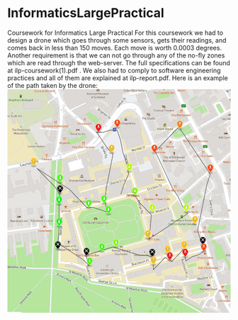 # InformaticsLargePractical
Coursework for Informatics Large Practical
For this coursework we had to design a drone which goes through some sensors, gets their readings, and comes back in less than 150 moves. Each move is worth 0.0003 degrees. Another requirement is that we can not go through any of the no-fly zones which are read through the web-server. The full specifications can be found at ilp-coursework(1).pdf . We also had to comply to software engineering practices and all of them are explained at ilp-report.pdf.
Here is an example of the path taken by the drone:
![Screenshot](11_11_2020.png)

